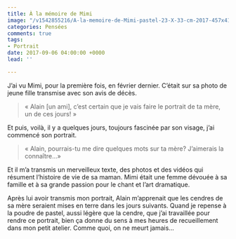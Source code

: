 ```yaml
---
title: À la mémoire de Mimi
image: "/v1542855216/A-la-memoire-de-Mimi-pastel-23-X-33-cm-2017-457x413.jpg"
categories: Pensées
comments: true
tags:
- Portrait
date: 2017-09-06 04:00:00 +0000
lead: ''

---
```

J’ai vu Mimi, pour la première fois, en février dernier. C’était sur sa photo de jeune fille transmise avec son avis de décès.

>« Alain [un ami], c’est certain que je vais faire le portrait de ta mère, un de ces jours! »

Et puis, voilà, il y a quelques jours, toujours fascinée par son visage, j’ai commencé son portrait.

>« Alain, pourrais-tu me dire quelques mots sur ta mère? J’aimerais la connaître…»  

Et il m’a transmis un merveilleux texte, des photos et des vidéos qui résument l’histoire de vie de sa maman. Mimi était une femme dévouée à sa famille et à sa grande passion pour le chant et l’art dramatique.

Après lui avoir transmis mon portrait, Alain m’apprenait que les cendres de sa mère seraient mises en terre dans les jours suivants. Quand je repense à la poudre de pastel, aussi légère que la cendre, que j’ai travaillée pour rendre ce portrait, bien ça donne du sens à mes heures de recueillement dans mon petit atelier. Comme quoi, on ne meurt jamais…